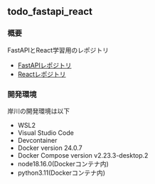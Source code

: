 ## todo_fastapi_react

### 概要

FastAPIとReact学習用のレポジトリ 

- [FastAPIレポジトリ](https://gitlab2.vic.co.jp/learning-tsukuba/fastapi/kishikawa/fastapi)
- [Reactレポジトリ](https://gitlab2.vic.co.jp/learning-tsukuba/fastapi/kishikawa/react)

### 開発環境

岸川の開発環境は以下

- WSL2
- Visual Studio Code
- Devcontainer
- Docker version 24.0.7
- Docker Compose version v2.23.3-desktop.2
- node18.16.0(Dockerコンテナ内)
- python3.11(Dockerコンテナ内)
